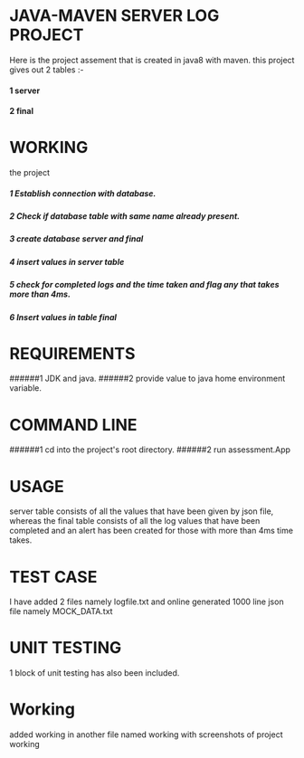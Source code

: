 # JAVA-MAVEN SERVER LOG PROJECT
Here is the project assement that is created in java8 with maven.
this project gives out 2 tables :-

#### 1 server
#### 2 final

# WORKING
the project
##### 1 Establish connection with database.
##### 2 Check if database table with same name already present.
##### 3 create database server and final
##### 4 insert values in server table
##### 5 check for completed logs and the time taken and flag any that takes more than 4ms.
##### 6 Insert values in table final

# REQUIREMENTS
######1 JDK and java.
######2 provide value to java home environment variable.

# COMMAND LINE
######1 cd into the project's root directory.
######2 run assessment.App

# USAGE
server table consists of all the values that have been given by json file, whereas the final table consists of all the log values that have been completed and an alert has been created for those with more than 4ms time takes.


# TEST CASE
I have added 2 files namely logfile.txt and online generated 1000 line json file namely MOCK_DATA.txt

# UNIT TESTING
1 block of unit testing has also been included.

# Working
added working in another file named working with screenshots of project working
